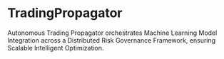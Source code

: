 # TradingPropagator
Autonomous Trading Propagator orchestrates Machine Learning Model Integration across a Distributed Risk Governance Framework, ensuring Scalable Intelligent Optimization.
